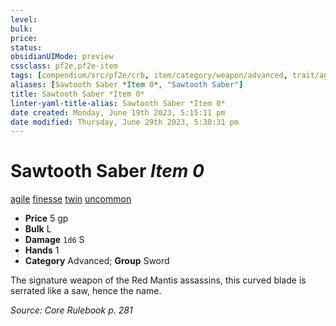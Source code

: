 ```yaml
---
level:
bulk:
price:
status:
obsidianUIMode: preview
cssclass: pf2e,pf2e-item
tags: [compendium/src/pf2e/crb, item/category/weapon/advanced, trait/agile, trait/finesse, trait/twin, trait/uncommon]
aliases: [Sawtooth Saber *Item 0*, "Sawtooth Saber"]
title: Sawtooth Saber *Item 0*
linter-yaml-title-alias: Sawtooth Saber *Item 0*
date created: Monday, June 19th 2023, 5:15:11 pm
date modified: Thursday, June 29th 2023, 5:30:31 pm
---
```


# Sawtooth Saber *Item 0*

[agile](rules/traits/agile.md) [finesse](rules/traits/finesse.md) [twin](rules/traits/twin.md) [uncommon](rules/traits/uncommon.md)  

- **Price** 5 gp
- **Bulk** L
- **Damage** `1d6` S
- **Hands** 1
- **Category** Advanced; **Group** Sword

The signature weapon of the Red Mantis assassins, this curved blade is serrated like a saw, hence the name.

*Source: Core Rulebook p. 281*
